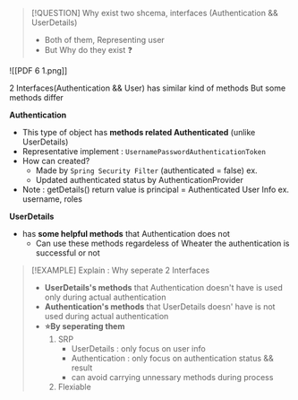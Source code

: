 >[!QUESTION] Why exist two shcema, interfaces (Authentication && UserDetails)
> - Both of them, Representing user 
> - But Why do they exist ❓ 


![[PDF 6 1.png]]

2 Interfaces(Authentication && User) has similar kind of methods 
But some methods differ


**Authentication**
- This type of object has **methods related Authenticated** (unlike UserDetails)
- Representative implement : `UsernamePasswordAuthenticationToken`
- How can created? 
	- Made by `Spring Security Filter` (authenticated = false) ex. 
	- Updated authenticated status by AuthenticationProvider 
- Note : getDetails() return value is principal = Authenticated User Info ex. username, roles

**UserDetails** 
- has **some helpful methods** that Authentication does not 
	- Can use these methods regardeless of Wheater the authentication is successful or not

>[!EXAMPLE] Explain : Why seperate 2 Interfaces
>- **UserDetails's methods** that Authentication doesn't have is used only during actual authentication
>- **Authentication's methods** that UserDetails doesn' have is not used during actual authentication
>- **⭐By seperating them**
>	1. SRP 
>		- UserDetails : only focus on user info 
>		- Authentication : only focus on authentication status && result 
>		- can avoid carrying unnessary methods during process
>	2. Flexiable
